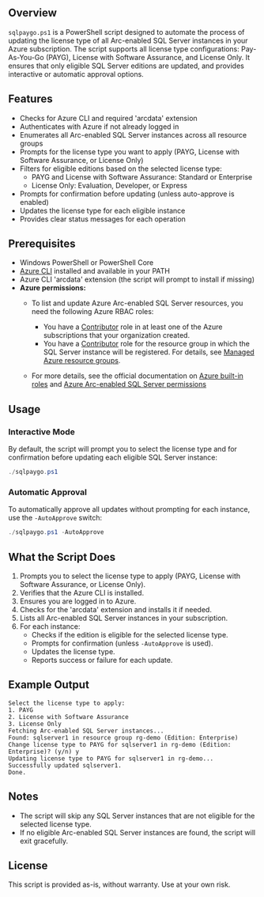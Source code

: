 ## Overview

`sqlpaygo.ps1` is a PowerShell script designed to automate the process of updating the license type of all Arc-enabled SQL Server instances in your Azure subscription. The script supports all license type configurations: Pay-As-You-Go (PAYG), License with Software Assurance, and License Only. It ensures that only eligible SQL Server editions are updated, and provides interactive or automatic approval options.

## Features
- Checks for Azure CLI and required 'arcdata' extension
- Authenticates with Azure if not already logged in
- Enumerates all Arc-enabled SQL Server instances across all resource groups
- Prompts for the license type you want to apply (PAYG, License with Software Assurance, or License Only)
- Filters for eligible editions based on the selected license type:
  - PAYG and License with Software Assurance: Standard or Enterprise
  - License Only: Evaluation, Developer, or Express
- Prompts for confirmation before updating (unless auto-approve is enabled)
- Updates the license type for each eligible instance
- Provides clear status messages for each operation

## Prerequisites
- Windows PowerShell or PowerShell Core
- [Azure CLI](https://docs.microsoft.com/en-us/cli/azure/install-azure-cli) installed and available in your PATH
- Azure CLI 'arcdata' extension (the script will prompt to install if missing)
- **Azure permissions:**
  - To list and update Azure Arc-enabled SQL Server resources, you need the following Azure RBAC roles:
    - You have a [Contributor](https://learn.microsoft.com/en-us/azure/role-based-access-control/built-in-roles#contributor) role in at least one of the Azure subscriptions that your organization created.
    - You have a [Contributor](https://learn.microsoft.com/en-us/azure/role-based-access-control/built-in-roles#contributor) role for the resource group in which the SQL Server instance will be registered. For details, see [Managed Azure resource groups](https://learn.microsoft.com/en-us/azure/azure-resource-manager/management/manage-resource-groups-portal).


  - For more details, see the official documentation on [Azure built-in roles](https://learn.microsoft.com/en-us/azure/role-based-access-control/built-in-roles) and [Azure Arc-enabled SQL Server permissions](https://learn.microsoft.com/en-us/sql/sql-server/azure-arc/manage-configuration?view=sql-server-ver16&tabs=azure#prerequisites)

## Usage

### Interactive Mode
By default, the script will prompt you to select the license type and for confirmation before updating each eligible SQL Server instance:

```powershell
./sqlpaygo.ps1
```

### Automatic Approval
To automatically approve all updates without prompting for each instance, use the `-AutoApprove` switch:

```powershell
./sqlpaygo.ps1 -AutoApprove
```

## What the Script Does
1. Prompts you to select the license type to apply (PAYG, License with Software Assurance, or License Only).
2. Verifies that the Azure CLI is installed.
3. Ensures you are logged in to Azure.
4. Checks for the 'arcdata' extension and installs it if needed.
5. Lists all Arc-enabled SQL Server instances in your subscription.
6. For each instance:
    - Checks if the edition is eligible for the selected license type.
    - Prompts for confirmation (unless `-AutoApprove` is used).
    - Updates the license type.
    - Reports success or failure for each update.

## Example Output
```
Select the license type to apply:
1. PAYG
2. License with Software Assurance
3. License Only
Fetching Arc-enabled SQL Server instances...
Found: sqlserver1 in resource group rg-demo (Edition: Enterprise)
Change license type to PAYG for sqlserver1 in rg-demo (Edition: Enterprise)? (y/n) y
Updating license type to PAYG for sqlserver1 in rg-demo...
Successfully updated sqlserver1.
Done.
```

## Notes
- The script will skip any SQL Server instances that are not eligible for the selected license type.
- If no eligible Arc-enabled SQL Server instances are found, the script will exit gracefully.

## License
This script is provided as-is, without warranty. Use at your own risk.
